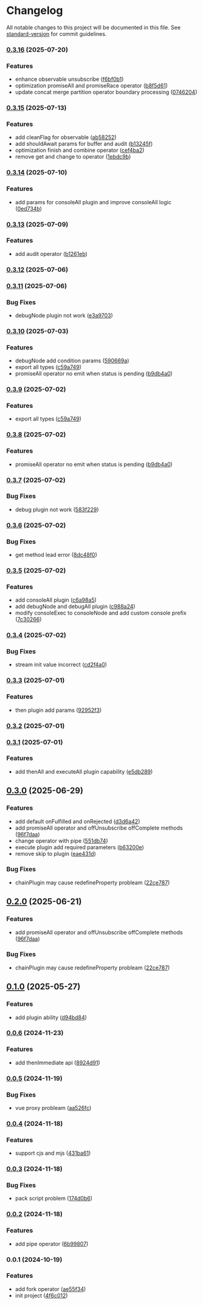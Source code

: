 # Changelog

All notable changes to this project will be documented in this file. See [standard-version](https://github.com/conventional-changelog/standard-version) for commit guidelines.

### [0.3.16](https://github.com/fluthjs/fluth/compare/v0.3.15...v0.3.16) (2025-07-20)


### Features

* enhance observable unsubscribe ([f6bf0b1](https://github.com/fluthjs/fluth/commit/f6bf0b11b0c153d505f863dc895099a0ccb92a25))
* optimization promiseAll and promiseRace operator ([b8f5d61](https://github.com/fluthjs/fluth/commit/b8f5d61c2a4192c703e5d3540e47ec3edde88485))
* update concat merge partition operator boundary processing ([0746204](https://github.com/fluthjs/fluth/commit/07462048c078a6be70ac9286286540950ce3ffaa))

### [0.3.15](https://github.com/fluthjs/fluth/compare/v0.3.14...v0.3.15) (2025-07-13)


### Features

* add cleanFlag for observable ([ab58252](https://github.com/fluthjs/fluth/commit/ab58252ed25ec9412e5a44834b2ca1aa0026bd9f))
* add shouldAwait params for buffer and audit ([b13245f](https://github.com/fluthjs/fluth/commit/b13245ff9926456644b2835ffe22e1391a21c5d3))
* optimization finish and combine operator ([cef4ba2](https://github.com/fluthjs/fluth/commit/cef4ba2482a5815b490a89b8599d3051b6580a80))
* remove get and change to operator ([1ebdc9b](https://github.com/fluthjs/fluth/commit/1ebdc9bbd3f18a2fc37a1e787601c97fa63f84c4))

### [0.3.14](https://github.com/fluthjs/fluth/compare/v0.3.13...v0.3.14) (2025-07-10)


### Features

* add params for consoleAll plugin and improve consoleAll logic ([0ed734b](https://github.com/fluthjs/fluth/commit/0ed734b2b68b146a1a859b11d350514cbdaa39cf))

### [0.3.13](https://github.com/fluthjs/fluth/compare/v0.3.12...v0.3.13) (2025-07-09)


### Features

* add audit operator ([b1261eb](https://github.com/fluthjs/fluth/commit/b1261eb2b08110e8a862a83b2ad4228a3b56a21b))

### [0.3.12](https://github.com/fluthjs/fluth/compare/v0.3.11...v0.3.12) (2025-07-06)

### [0.3.11](https://github.com/fluthjs/fluth/compare/v0.3.10...v0.3.11) (2025-07-06)


### Bug Fixes

* debugNode plugin not work ([e3a9703](https://github.com/fluthjs/fluth/commit/e3a970399161aa3f97eb313d6274b51a5c91d7d6))

### [0.3.10](https://github.com/fluthjs/fluth/compare/v0.3.7...v0.3.10) (2025-07-03)


### Features

* debugNode add condition params ([590669a](https://github.com/fluthjs/fluth/commit/590669a57d8c08626309aaac58af22554f7b5d39))
* export all types ([c59a749](https://github.com/fluthjs/fluth/commit/c59a7499692862bcf683e9a77bb44e39e5e67f5f))
* promiseAll operator no emit when status is pending ([b9db4a0](https://github.com/fluthjs/fluth/commit/b9db4a0ca74de2840db544260bb14d77629c8967))

### [0.3.9](https://github.com/fluthjs/fluth/compare/v0.3.8...v0.3.9) (2025-07-02)


### Features

* export all types ([c59a749](https://github.com/fluthjs/fluth/commit/c59a7499692862bcf683e9a77bb44e39e5e67f5f))

### [0.3.8](https://github.com/fluthjs/fluth/compare/v0.3.7...v0.3.8) (2025-07-02)


### Features

* promiseAll operator no emit when status is pending ([b9db4a0](https://github.com/fluthjs/fluth/commit/b9db4a0ca74de2840db544260bb14d77629c8967))

### [0.3.7](https://github.com/fluthjs/fluth/compare/v0.3.6...v0.3.7) (2025-07-02)


### Bug Fixes

* debug plugin not work ([583f229](https://github.com/fluthjs/fluth/commit/583f22997ffbf61ff95f5e35fa80f553800ecedd))

### [0.3.6](https://github.com/fluthjs/fluth/compare/v0.3.5...v0.3.6) (2025-07-02)


### Bug Fixes

* get method lead error ([8dc48f0](https://github.com/fluthjs/fluth/commit/8dc48f0ae68158a619ab8f4610f4a1803e57fe47))

### [0.3.5](https://github.com/fluthjs/fluth/compare/v0.3.4...v0.3.5) (2025-07-02)


### Features

* add consoleAll plugin ([c6a98a5](https://github.com/fluthjs/fluth/commit/c6a98a51fb8ee5201e3c8a0d12d16af702b0c7c1))
* add debugNode and debugAll plugin ([c988a24](https://github.com/fluthjs/fluth/commit/c988a24c28dc74a306a812dc5fe95bdefa8989c5))
* modify consoleExec to consoleNode and add custom console prefix ([7c30266](https://github.com/fluthjs/fluth/commit/7c3026681952f787b73627f9d6426df7aa109d11))

### [0.3.4](https://github.com/fluthjs/fluth/compare/v0.3.3...v0.3.4) (2025-07-02)


### Bug Fixes

* stream init value incorrect ([cd2f4a0](https://github.com/fluthjs/fluth/commit/cd2f4a075a01ccb1bdf3b206aef6dea83b13df27))

### [0.3.3](https://github.com/fluthjs/fluth/compare/v0.3.2...v0.3.3) (2025-07-01)


### Features

* then plugin add params ([92952f3](https://github.com/fluthjs/fluth/commit/92952f338357f5f4ce23a9b0eea17ce2b6a85585))

### [0.3.2](https://github.com/fluthjs/fluth/compare/v0.3.1...v0.3.2) (2025-07-01)

### [0.3.1](https://github.com/fluthjs/fluth/compare/v0.3.0...v0.3.1) (2025-07-01)


### Features

* add thenAll and executeAll plugin capability ([e5db289](https://github.com/fluthjs/fluth/commit/e5db28936c24dd61db3e129a7671500ce7debe4c))

## [0.3.0](https://github.com/fluthjs/fluth/compare/v0.1.0...v0.3.0) (2025-06-29)


### Features

* add default onFulfilled and onRejected ([d3d6a42](https://github.com/fluthjs/fluth/commit/d3d6a425f1d2af3b3c8fafb0f7dedd1928fb7d4c))
* add promiseAll operator and offUnsubscribe offComplete methods ([96f7daa](https://github.com/fluthjs/fluth/commit/96f7daafd0bcfad6f99b4642e9e685343260f58b))
* change operator with pipe ([551db74](https://github.com/fluthjs/fluth/commit/551db7421c6e95ae03288609b50b45aa4e9cf090))
* execute plugin add required parameters ([b63200e](https://github.com/fluthjs/fluth/commit/b63200e67ed5bf8df4f947823495147059b3ab50))
* remove skip to plugin ([eae431d](https://github.com/fluthjs/fluth/commit/eae431dd6bc074e656c27c83b9f5693b099eed12))


### Bug Fixes

* chainPlugin may cause redefineProperty probleam ([22ce787](https://github.com/fluthjs/fluth/commit/22ce7875a1fb6e09a61db9213e832533df6894c3))

## [0.2.0](https://github.com/fluthjs/fluth/compare/v0.1.0...v0.2.0) (2025-06-21)

### Features

- add promiseAll operator and offUnsubscribe offComplete methods ([96f7daa](https://github.com/fluthjs/fluth/commit/96f7daafd0bcfad6f99b4642e9e685343260f58b))

### Bug Fixes

- chainPlugin may cause redefineProperty probleam ([22ce787](https://github.com/fluthjs/fluth/commit/22ce7875a1fb6e09a61db9213e832533df6894c3))

## [0.1.0](https://github.com/fluthjs/fluth/compare/v0.0.6...v0.1.0) (2025-05-27)

### Features

- add plugin ability ([d94bd84](https://github.com/fluthjs/fluth/commit/d94bd84c2498521cfb9997df480b0b5c9531f6ca))

### [0.0.6](https://github.com/fluthjs/fluth/compare/v0.0.5...v0.0.6) (2024-11-23)

### Features

- add thenImmediate api ([8924d91](https://github.com/fluthjs/fluth/commit/8924d9199fcaf97096afb0ae1b859ec8bbc5bf7e))

### [0.0.5](https://github.com/fluthjs/fluth/compare/v0.0.4...v0.0.5) (2024-11-19)

### Bug Fixes

- vue proxy probleam ([aa526fc](https://github.com/fluthjs/fluth/commit/aa526fc7bd1fcdada8882f837db83ad8b675b8b1))

### [0.0.4](https://github.com/fluthjs/fluth/compare/v0.0.3...v0.0.4) (2024-11-18)

### Features

- support cjs and mjs ([431ba61](https://github.com/fluthjs/fluth/commit/431ba61954f7e0fe71b5cb4ee7ecbf027b5817d0))

### [0.0.3](https://github.com/fluthjs/fluth/compare/v0.0.2...v0.0.3) (2024-11-18)

### Bug Fixes

- pack script problem ([174d0b6](https://github.com/fluthjs/fluth/commit/174d0b6945526e4fca0e7245a09ad818fde49a62))

### [0.0.2](https://github.com/fluthjs/fluth/compare/v0.0.1...v0.0.2) (2024-11-18)

### Features

- add pipe operator ([6b99807](https://github.com/fluthjs/fluth/commit/6b99807bc6b0e3632d90486f279c407afefcd1fb))

### 0.0.1 (2024-10-19)

### Features

- add fork operator ([ae55f34](https://github.com/fluthjs/fluth/commit/ae55f3484757a4fd988fb509a589c81382830585))
- init project ([4f6c012](https://github.com/fluthjs/fluth/commit/4f6c0121797f97794615daae9a6acf26b14f31e0))
